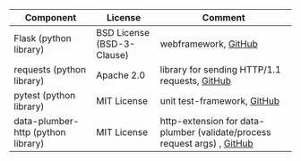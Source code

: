 |Component|License|Comment|
|-|-|-|
|Flask (python library) | BSD License (BSD-3-Clause) | webframework, [GitHub](https://github.com/pallets/flask/) |
|requests (python library) | Apache 2.0 | library for sending HTTP/1.1 requests, [GitHub](https://github.com/psf/requests) |
|pytest (python library) | MIT License | unit test-framework, [GitHub](https://github.com/pytest-dev/pytest/) |
|data-plumber-http (python library) | MIT License | http-extension for data-plumber (validate/process request args) , [GitHub](https://github.com/RichtersFinger/data-plumber-http) |
